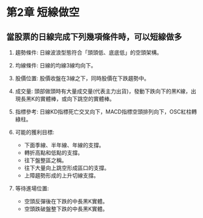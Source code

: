 # 第2章 短線做空

## **當股票的日線完成下列幾項條件時，可以短線做多**
1. 趨勢條件: 日線波浪型態符合「頭頭低、底底低」的空頭架構。
2. 均線條件: 日線的均線3線均向下。
3. 股價位置: 股價收盤在3線之下，同時股價在下跌趨勢中。
4. 成交量: 頭部做頭時有大量成交量(代表主力出貨)，發動下跌向下的黑K線，出現長黑K的實體棒，或向下跳空的實體棒。
5. 指標參考: 日線KD指標死亡交叉向下，MACD指標空頭排列向下，OSC紅柱轉綠柱。
6. 可能的獲利目標: 
   - 下面季線、半年線、年線的支撐。
   - 轉折高點和低點的支撐。
   - 往下盤整區之稱。
   - 往下大量向上跳空形成區口的支撐。
   - 上障趨勢形成的上升切線支撐。

7. 等待進場位置:
   - 空頭反彈後在下跌的中長黑K實體。 
   - 空頭跌破盤整下跌的中長黑K實體。  